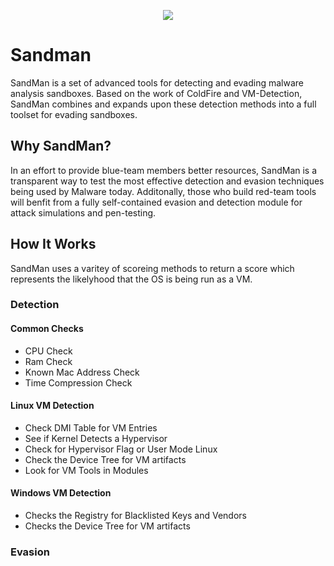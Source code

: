 <p align="center">
  <img src="https://upload.wikimedia.org/wikipedia/en/8/8b/Sandman_1974_issue1.jpg">
</p>

# Sandman
SandMan is a set of advanced tools for detecting and evading malware analysis sandboxes. Based on the work of ColdFire and VM-Detection, SandMan combines and expands upon these detection methods into a full toolset for evading sandboxes.

## Why SandMan?

In an effort to provide blue-team members better resources, SandMan is a transparent way to test the most effective detection and evasion techniques being used by Malware today. Additonally, those who build red-team tools will benfit from a fully self-contained evasion and detection module for attack simulations and pen-testing.

## How It Works
SandMan uses a varitey of scoreing methods to return a score which represents the likelyhood that the OS is being run as a VM. 

### Detection 

#### Common Checks
- CPU Check
- Ram Check
- Known Mac Address Check
- Time Compression Check

#### Linux VM Detection
- Check DMI Table for VM Entries
-	See if Kernel Detects a Hypervisor
- Check for Hypervisor Flag or User Mode Linux
- Check the Device Tree for VM artifacts
- Look for VM Tools in Modules

#### Windows VM Detection
- Checks the Registry for Blacklisted Keys and Vendors 
- Checks the Device Tree for VM artifacts

### Evasion

